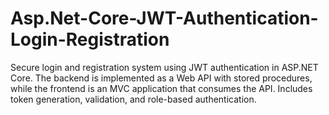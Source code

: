 # Asp.Net-Core-JWT-Authentication-Login-Registration
Secure login and registration system using JWT authentication in ASP.NET Core. The backend is implemented as a Web API with stored procedures, while the frontend is an MVC application that consumes the API. Includes token generation, validation, and role-based authentication.

